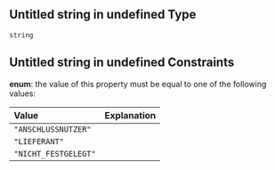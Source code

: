 ## Untitled string in undefined Type

`string`

## Untitled string in undefined Constraints

**enum**: the value of this property must be equal to one of the following values:

| Value                | Explanation |
| :------------------- | :---------- |
| `"ANSCHLUSSNUTZER"`  |             |
| `"LIEFERANT"`        |             |
| `"NICHT_FESTGELEGT"` |             |

